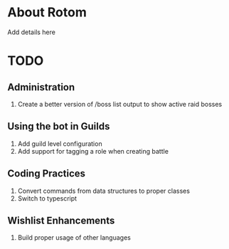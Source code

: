 # About Rotom

Add details here

# TODO

## Administration

1. Create a better version of /boss list output to show active raid bosses

## Using the bot in Guilds

1. Add guild level configuration
2. Add support for tagging a role when creating battle

## Coding Practices

1. Convert commands from data structures to proper classes
2. Switch to typescript

## Wishlist Enhancements

1. Build proper usage of other languages
